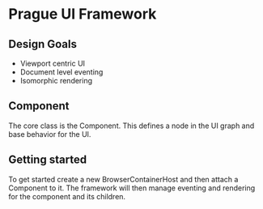 # Prague UI Framework

## Design Goals

* Viewport centric UI
* Document level eventing
* Isomorphic rendering

## Component

The core class is the Component. This defines a node in the UI graph and base behavior for the UI.

## Getting started

To get started create a new BrowserContainerHost and then attach a Component to it. The framework will then
manage eventing and rendering for the component and its children.